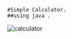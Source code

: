     #Simple Calculator.
    ##using java .

![calculator](https://github.com/user-attachments/assets/e64e149f-cbda-4427-b264-4f8fe11180b0)

